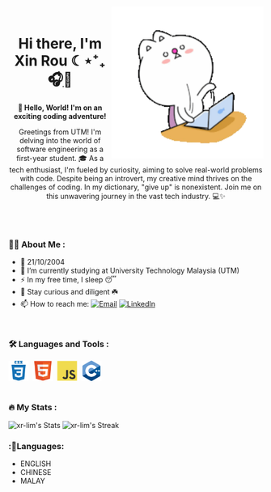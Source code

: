 <div align="center">
  <img align="right" alt="Waving" width="300px" height:"200px" src="https://github.com/xr-lim/xr-lim/blob/main/monitors-typing.gif">
<br>
  
  # Hi there, I'm Xin Rou ☾⋆⁺₊🎧ִ໋🌷

  **🚀 Hello, World! I'm on an exciting coding adventure!**

  Greetings from UTM! I'm delving into the world of software engineering as a first-year student. 🎓 As a tech enthusiast, I'm fueled by curiosity, aiming to solve real-world problems with code. Despite being an introvert, my creative mind thrives on the challenges of coding.  In my dictionary, "give up" is nonexistent. Join me on this unwavering journey in the vast tech industry.  💻✨
</div>

<br>
<br>



### :woman_technologist: About Me :
- 📆 21/10/2004
- 👯 I’m currently studying at University Technology Malaysia (UTM)
- ⚡ In my free time, I sleep 😴
- 💬 Stay curious and diligent ☘️
- 📫 How to reach me: <a href="mailto:xinroulim@graduate.utm.my" target="_blank"><img alt="Email" src="https://img.shields.io/badge/-xinroulim@graduate.utm.my-c14438?style=flat-square&logo=Gmail&logoColor=white&link=mailto:xinroulim@graduate.utm.my.com"></a> <a href="https://www.linkedin.com/in/xr-lim/" target="_blank"><img alt="LinkedIn" src="https://img.shields.io/badge/-xinroulim-blue?style=flat-square&logo=Linkedin&logoColor=white&link=https://www.linkedin.com/in/xr-lim/"></a>

<br>



### :hammer_and_wrench: Languages and Tools :
<div>
  <img src="https://github.com/devicons/devicon/blob/master/icons/css3/css3-plain-wordmark.svg"  title="CSS3" alt="CSS" width="40" height="40"/>&nbsp;
  <img src="https://github.com/devicons/devicon/blob/master/icons/html5/html5-original.svg" title="HTML5" alt="HTML" width="40" height="40"/>&nbsp;
  <img src="https://raw.githubusercontent.com/devicons/devicon/master/icons/javascript/javascript-original.svg" title="Javascript" **alt="Javascript" width="40" height="40"/>&nbsp;
  <img src="https://github.com/xr-lim/xr-lim/blob/main/6132222.png" title="cpp" **alt="cpp" width="40" height="40"/>&nbsp;

</div>

<br>

### :fire: My Stats :
![xr-lim's Stats](https://github-readme-stats.vercel.app/api?username=xr-lim&theme=default&show_icons=true&hide_border=false&count_private=true)
![xr-lim's Streak](https://github-readme-streak-stats.herokuapp.com/?user=xr-lim&theme=default&hide_border=false)


### :💬Languages:
- ENGLISH
- CHINESE
- MALAY
